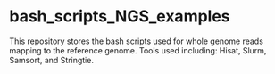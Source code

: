 # bash_scripts_NGS_examples
This repository stores the bash scripts used for whole genome reads mapping to the reference genome.
Tools used including: Hisat, Slurm, Samsort, and Stringtie.
